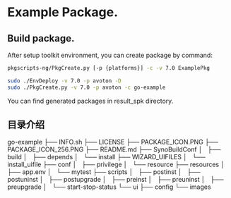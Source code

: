 # Example Package.

## Build package.
After setup toolkit environment, you can create package by command:
```bash
pkgscripts-ng/PkgCreate.py [-p {platforms}] -c -v 7.0 ExamplePkg
```

```bash
sudo ./EnvDeploy -v 7.0 -p avoton -D
sudo ./PkgCreate.py -v 7.0 -p avoton -c go-example
```

You can find generated packages in result_spk directory.

## 目录介绍

go-example
├── INFO.sh
├── LICENSE
├── PACKAGE_ICON.PNG
├── PACKAGE_ICON_256.PNG
├── README.md
├── SynoBuildConf
│   ├── build
│   ├── depends
│   └── install
├── WIZARD_UIFILES
│   └── install_uifile
├── conf
│   ├── privilege
│   └── resource
├── resources
│   ├── app.env
│   └── mytest
├── scripts
│   ├── postinst
│   ├── postuninst
│   ├── postupgrade
│   ├── preinst
│   ├── preuninst
│   ├── preupgrade
│   └── start-stop-status
└── ui
├── config
└── images



